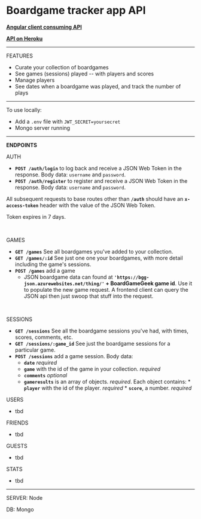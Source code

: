 # Boardgame tracker app API



**[Angular client consuming API](https://botch2.herokuapp.com/)**

**[API on Heroku](https://botch-app-api.herokuapp.com/)**

---

FEATURES

* Curate your collection of boardgames
* See games (sessions) played -- with players and scores
* Manage players
* See dates when a boardgame was played, and track the number of plays

---

To use locally:

* Add a `.env` file with `JWT_SECRET=yoursecret`
* Mongo server running

---

**ENDPOINTS**

AUTH

* **`POST /auth/login`** to log back and receive a JSON Web Token in the response. Body data: `username` and `password`.
* **`POST /auth/register`** to register and receive a JSON Web Token in the response. Body data: `username` and `password`.

All subsequent requests to base routes other than **`/auth`** should have an **`x-access-token`** header with the value of the JSON Web Token.

Token expires in 7 days.

<br>

GAMES

* **`GET /games`** See all boardgames you've added to your collection.
* **`GET /games/:id`** See just one one your boardgames, with more detail including the game's sessions.
* **`POST /games`** add a game
	* JSON boardgame data can found at **`'https://bgg-json.azurewebsites.net/thing/'` + BoardGameGeek game id**. Use it to populate the new game request. A frontend client can query the JSON api then just swoop that stuff into the request.

<br>

SESSIONS

* **`GET /sessions`** See all the boardgame sessions you've had, with times, scores, comments, etc.
* **`GET /sessions/:game_id`** See just the boardgame sessions for a particular game. 
* **`POST /sessions`** add a game session. Body data: 
  * **`date`** _required_
  * **`game`** with the id of the game in your collection. _required_
  * **`comments`** _optional_
  * **`gameresults`** is an array of objects. _required_. Each object contains:
		* **`player`** with the id of the player. _required_ 
    	* **`score`**, a number. _required_

USERS

* tbd

FRIENDS

* tbd

GUESTS

* tbd

STATS

* tbd


---


SERVER: Node

DB: Mongo

